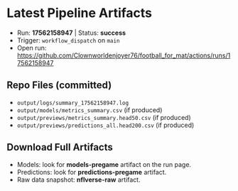 # Latest Pipeline Artifacts

- Run: **17562158947**  |  Status: **success**
- Trigger: `workflow_dispatch` on `main`
- Open run: https://github.com/Clownworldenjoyer76/football_for_mat/actions/runs/17562158947

## Repo Files (committed)
- `output/logs/summary_17562158947.log`
- `output/models/metrics_summary.csv` (if produced)
- `output/previews/metrics_summary.head50.csv` (if produced)
- `output/previews/predictions_all.head200.csv` (if produced)

## Download Full Artifacts
- Models: look for **models-pregame** artifact on the run page.
- Predictions: look for **predictions-pregame** artifact.
- Raw data snapshot: **nflverse-raw** artifact.
